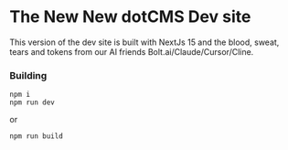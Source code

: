 # The New New dotCMS Dev site

This version of the dev site is built with NextJs 15 and the blood, sweat, tears and tokens from our AI friends Bolt.ai/Claude/Cursor/Cline.


### Building
```
npm i
npm run dev
```
or 
```
npm run build
```
